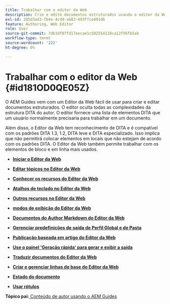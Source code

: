 ```yaml
---
title: Trabalhar com o editor da Web
description: Crie e edite documentos estruturados usando o editor da Web. Saiba como trabalhar com o editor da Web seguindo os padrões DITA no AEM Guides.
exl-id: 285d3ad3-fb4e-4cdd-ab83-493ffce891d6
feature: Authoring, Web Editor
role: User
source-git-commit: 7db3df07fd17eecae1c502554118ca12f95fb5ab
workflow-type: tm+mt
source-wordcount: '222'
ht-degree: 0%

---
```


# Trabalhar com o editor da Web {#id181OD0QE05Z}

O AEM Guides vem com um Editor da Web fácil de usar para criar e editar documentos estruturados. O editor oculta todas as complexidades da estrutura DITA do autor. O editor fornece uma lista de elementos DITA que um usuário normalmente precisaria para trabalhar em um documento.

Além disso, o Editor da Web tem reconhecimento de DITA e é compatível com os padrões DITA 1.3, 1.2, DITA leve e DITA especializado. Isso implica que não permitirá colocar elementos em locais que não estejam de acordo com os padrões DITA. O Editor da Web também permite trabalhar com os elementos de bloco e em linha mais usados.

- **[Iniciar o Editor da Web](web-editor-launch-editor.md)**

- **[Editar tópicos no Editor da Web](web-editor-edit-topics.md)**

- **[Conhecer os recursos do Editor da Web](web-editor-features.md)**

- **[Atalhos de teclado no Editor da Web](web-editor-keyboard-shortcuts.md)**

- **[Outros recursos no Editor da Web](web-editor-other-features.md)**

- **[modos de exibição do Editor da Web](web-editor-views.md)**

- **[Documentos do Author Markdown do Editor da Web](web-editor-markdown-topic.md)**

- **[Gerenciar predefinições de saída de Perfil Global e de Pasta](web-editor-manage-output-presets.md)**

- **[Publicação baseada em artigo do Editor da Web](web-editor-article-publishing.md)**

- **[Use o painel &#39;Geração rápida&#39; para gerar e exibir a saída](web-editor-quick-generate-panel.md)**

- **[Traduzir documentos do Editor da Web](translate-documents-web-editor.md)**

- **[Criar e gerenciar linhas de base do Editor da Web](web-editor-baseline.md)**

- **[Estado do documento](web-editor-document-states.md)**

- **[Usar rótulos](web-editor-use-label.md)**


**Tópico pai:**[ Conteúdo de autor usando o AEM Guides](authoring-content-xml-doc.md)
